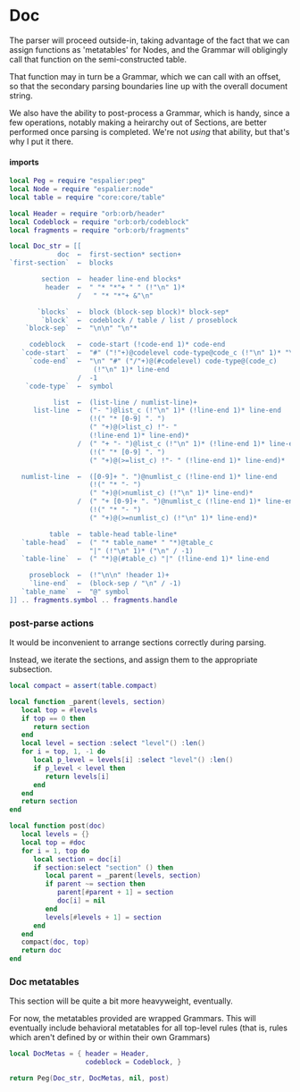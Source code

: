 # Doc

The parser will proceed outside-in, taking advantage of the fact that we can
assign functions as 'metatables' for Nodes, and the Grammar will obligingly
call that function on the semi-constructed table.


That function may in turn be a Grammar, which we can call with an offset, so
that the secondary parsing boundaries line up with the overall document
string.


We also have the ability to post-process a Grammar, which is handy, since a
few operations, notably making a heirarchy out of Sections, are better
performed once parsing is completed.  We're not _using_ that ability, but
that's why I put it there.


#### imports

```lua
local Peg = require "espalier:peg"
local Node = require "espalier:node"
local table = require "core:core/table"
```
```lua
local Header = require "orb:orb/header"
local Codeblock = require "orb:orb/codeblock"
local fragments = require "orb:orb/fragments"
```
```lua
local Doc_str = [[
            doc  ←  first-section* section+
`first-section`  ←  blocks

        section  ←  header line-end blocks*
         header  ←  " "* "*"+ " " (!"\n" 1)*
                 /   " "* "*"+ &"\n"

       `blocks`  ←  block (block-sep block)* block-sep*
        `block`  ←  codeblock / table / list / proseblock
    `block-sep`  ←  "\n\n" "\n"*

     codeblock   ←  code-start (!code-end 1)* code-end
   `code-start`  ←  "#" ("!"+)@codelevel code-type@code_c (!"\n" 1)* "\n"
     `code-end`  ←  "\n" "#" ("/"+)@(#codelevel) code-type@(code_c)
                     (!"\n" 1)* line-end
                 /  -1
    `code-type`  ←  symbol

           list  ←  (list-line / numlist-line)+
      list-line  ←  ("- ")@list_c (!"\n" 1)* (!line-end 1)* line-end
                    (!(" "* [0-9] ". ")
                    (" "+)@(>list_c) !"- "
                    (!line-end 1)* line-end)*
                 /  (" "+ "- ")@list_c (!"\n" 1)* (!line-end 1)* line-end
                    (!(" "* [0-9] ". ")
                    (" "+)@(>=list_c) !"- " (!line-end 1)* line-end)*

   numlist-line  ←  ([0-9]+ ". ")@numlist_c (!line-end 1)* line-end
                    (!(" "* "- ")
                    (" "+)@(>numlist_c) (!"\n" 1)* line-end)*
                 /  (" "+ [0-9]+ ". ")@numlist_c (!line-end 1)* line-end
                    (!(" "* "- ")
                    (" "+)@(>=numlist_c) (!"\n" 1)* line-end)*

          table  ←  table-head table-line*
   `table-head`  ←  (" "* table_name* " "*)@table_c
                    "|" (!"\n" 1)* ("\n" / -1)
   `table-line`  ←  (" "*)@(#table_c) "|" (!line-end 1)* line-end

     proseblock  ←  (!"\n\n" !header 1)+
     `line-end`  ←  (block-sep / "\n" / -1)
   `table_name`  ←  "@" symbol
]] .. fragments.symbol .. fragments.handle
```
### post-parse actions

It would be inconvenient to arrange sections correctly during parsing.


Instead, we iterate the sections, and assign them to the appropriate
subsection.

```lua
local compact = assert(table.compact)

local function _parent(levels, section)
   local top = #levels
   if top == 0 then
      return section
   end
   local level = section :select "level"() :len()
   for i = top, 1, -1 do
      local p_level = levels[i] :select "level"() :len()
      if p_level < level then
         return levels[i]
      end
   end
   return section
end

local function post(doc)
   local levels = {}
   local top = #doc
   for i = 1, top do
      local section = doc[i]
      if section:select "section" () then
         local parent = _parent(levels, section)
         if parent ~= section then
            parent[#parent + 1] = section
            doc[i] = nil
         end
         levels[#levels + 1] = section
      end
   end
   compact(doc, top)
   return doc
end
```
### Doc metatables

This section will be quite a bit more heavyweight, eventually.


For now, the metatables provided are wrapped Grammars. This will eventually
include behavioral metatables for all top-level rules (that is, rules which
aren't defined by or within their own Grammars)

```lua
local DocMetas = { header = Header,
                   codeblock = Codeblock, }
```
```lua
return Peg(Doc_str, DocMetas, nil, post)
```
